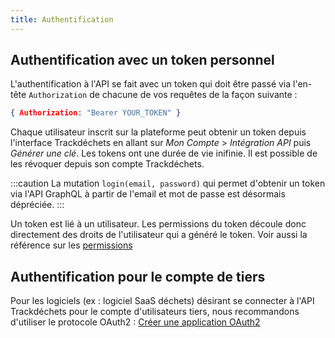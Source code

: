 ```yaml
---
title: Authentification
---
```


## Authentification avec un token personnel

L'authentification à l'API se fait avec un token qui doit être passé via l'en-tête `Authorization` de chacune de vos requêtes de la façon suivante :

```json
{ Authorization: "Bearer YOUR_TOKEN" }
```

Chaque utilisateur inscrit sur la plateforme peut obtenir un token depuis l'interface Trackdéchets en allant sur *Mon Compte* > *Intégration API* puis *Générer une clé*. Les tokens ont une durée de vie inifinie. Il est possible de les révoquer depuis son compte Trackdéchets.

:::caution
La mutation `login(email, password)` qui permet d'obtenir un token via l'API GraphQL à partir de l'email et mot de passe est désormais dépréciée.
:::

Un token est lié à un utilisateur. Les permissions du token découle donc directement des droits de l'utilisateur qui a généré le token. Voir aussi la référence sur les [permissions](./permissions)


## Authentification pour le compte de tiers

Pour les logiciels (ex : logiciel SaaS déchets) désirant se connecter à l'API Trackdéchets pour le compte d'utilisateurs tiers, nous recommandons d'utiliser le protocole OAuth2 : [Créer une application OAuth2](../guides/oauth2)